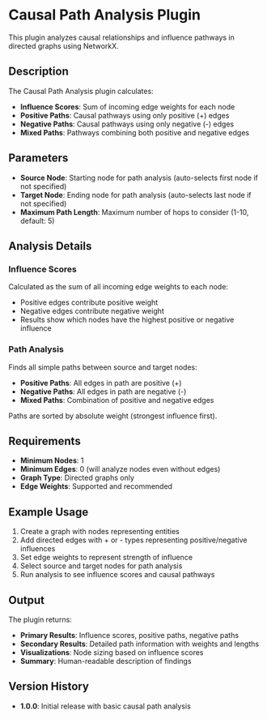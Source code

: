 # Causal Path Analysis Plugin

This plugin analyzes causal relationships and influence pathways in directed graphs using NetworkX.

## Description

The Causal Path Analysis plugin calculates:
- **Influence Scores**: Sum of incoming edge weights for each node
- **Positive Paths**: Causal pathways using only positive (+) edges
- **Negative Paths**: Causal pathways using only negative (-) edges  
- **Mixed Paths**: Pathways combining both positive and negative edges

## Parameters

- **Source Node**: Starting node for path analysis (auto-selects first node if not specified)
- **Target Node**: Ending node for path analysis (auto-selects last node if not specified)
- **Maximum Path Length**: Maximum number of hops to consider (1-10, default: 5)

## Analysis Details

### Influence Scores
Calculated as the sum of all incoming edge weights to each node:
- Positive edges contribute positive weight
- Negative edges contribute negative weight
- Results show which nodes have the highest positive or negative influence

### Path Analysis
Finds all simple paths between source and target nodes:
- **Positive Paths**: All edges in path are positive (+)
- **Negative Paths**: All edges in path are negative (-)
- **Mixed Paths**: Combination of positive and negative edges

Paths are sorted by absolute weight (strongest influence first).

## Requirements

- **Minimum Nodes**: 1
- **Minimum Edges**: 0 (will analyze nodes even without edges)
- **Graph Type**: Directed graphs only
- **Edge Weights**: Supported and recommended

## Example Usage

1. Create a graph with nodes representing entities
2. Add directed edges with + or - types representing positive/negative influences
3. Set edge weights to represent strength of influence
4. Select source and target nodes for path analysis
5. Run analysis to see influence scores and causal pathways

## Output

The plugin returns:
- **Primary Results**: Influence scores, positive paths, negative paths
- **Secondary Results**: Detailed path information with weights and lengths
- **Visualizations**: Node sizing based on influence scores
- **Summary**: Human-readable description of findings

## Version History

- **1.0.0**: Initial release with basic causal path analysis